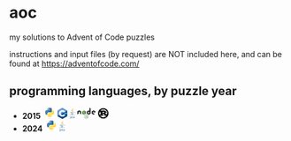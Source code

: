 # aoc
my solutions to Advent of Code puzzles

instructions and input files (by request) are NOT included here, and can be found at https://adventofcode.com/


## programming languages, by puzzle year
* **2015** &nbsp;<img src="./logos/python-logo.svg" height="20"> <img src="./logos/cpp-logo.svg" height="20"> <img src="./logos/java-logo.svg" height="20"> <img src="./logos/node-logo.svg" height="20"> <img src="./logos/rust-logo.svg" height="20">
* **2024** &nbsp;<img src="./logos/python-logo.svg" height="20"> <img src="./logos/java-logo.svg" height="20">

